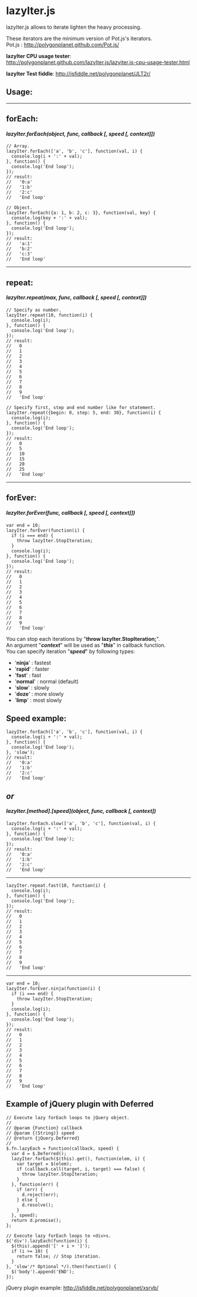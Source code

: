 lazyIter.js
===========

lazyIter.js allows to iterate lighten the heavy processing.

These iterators are the minimum version of Pot.js's iterators.  
Pot.js : http://polygonplanet.github.com/Pot.js/


**lazyIter CPU usage tester**: http://polygonplanet.github.com/lazyIter.js/lazyiter.js-cpu-usage-tester.html


**lazyIter Test fiddle**: http://jsfiddle.net/polygonplanet/JLT2r/


## Usage:

------
## forEach:

#### *lazyIter.forEach(object, func, callback [, speed [, context]])*

    // Array.
    lazyIter.forEach(['a', 'b', 'c'], function(val, i) {
      console.log(i + ':' + val);
    }, function() {
      console.log('End loop');
    });
    // result:
    //   '0:a'
    //   '1:b'
    //   '2:c'
    //   'End loop'

    // Object.
    lazyIter.forEach({a: 1, b: 2, c: 3}, function(val, key) {
      console.log(key + ':' + val);
    }, function() {
      console.log('End loop');
    });
    // result:
    //   'a:1'
    //   'b:2'
    //   'c:3'
    //   'End loop'

------
## repeat:

#### *lazyIter.repeat(max, func, callback [, speed [, context]])*

    // Specify as number.
    lazyIter.repeat(10, function(i) {
      console.log(i);
    }, function() {
      console.log('End loop');
    });
    // result:
    //   0
    //   1
    //   2
    //   3
    //   4
    //   5
    //   6
    //   7
    //   8
    //   9
    //   'End loop'

    // Specify first, step and end number like for statement.
    lazyIter.repeat({begin: 0, step: 5, end: 30}, function(i) {
      console.log(i);
    }, function() {
      console.log('End loop');
    });
    // result:
    //   0
    //   5
    //   10
    //   15
    //   20
    //   25
    //   'End loop'

------
## forEver:

#### *lazyIter.forEver(func, callback [, speed [, context]])*

    var end = 10;
    lazyIter.forEver(function(i) {
      if (i === end) {
        throw lazyIter.StopIteration;
      }
      console.log(i);
    }, function() {
      console.log('End loop');
    });
    // result:
    //   0
    //   1
    //   2
    //   3
    //   4
    //   5
    //   6
    //   7
    //   8
    //   9
    //   'End loop'


You can stop each iterations by "**throw lazyIter.StopIteration;**".  
An argument "***context***" will be used as "***this***" in callback function.  
You can specify iteration "***speed***" by following types:

  - '**ninja**'  : fastest
  - '**rapid**'  : faster
  - '**fast**'   : fast
  - '**normal**' : normal (default)
  - '**slow**'   : slowly
  - '**doze**'   : more slowly
  - '**limp**'   : most slowly


## Speed example:

    lazyIter.forEach(['a', 'b', 'c'], function(val, i) {
      console.log(i + ':' + val);
    }, function() {
      console.log('End loop');
    }, 'slow');
    // result:
    //   '0:a'
    //   '1:b'
    //   '2:c'
    //   'End loop'

## ***or***

#### *lazyIter.[method].\[speed](object, func, callback [, context])*


    lazyIter.forEach.slow(['a', 'b', 'c'], function(val, i) {
      console.log(i + ':' + val);
    }, function() {
      console.log('End loop');
    });
    // result:
    //   '0:a'
    //   '1:b'
    //   '2:c'
    //   'End loop'

------

    lazyIter.repeat.fast(10, function(i) {
      console.log(i);
    }, function() {
      console.log('End loop');
    });
    // result:
    //   0
    //   1
    //   2
    //   3
    //   4
    //   5
    //   6
    //   7
    //   8
    //   9
    //   'End loop'

------

    var end = 10;
    lazyIter.forEver.ninja(function(i) {
      if (i === end) {
        throw lazyIter.StopIteration;
      }
      console.log(i);
    }, function() {
      console.log('End loop');
    });
    // result:
    //   0
    //   1
    //   2
    //   3
    //   4
    //   5
    //   6
    //   7
    //   8
    //   9
    //   'End loop'


## Example of jQuery plugin with Deferred

    // Execute lazy forEach loops to jQuery object.
    //
    // @param {Function} callback
    // @param {(String)} speed
    // @return {jQuery.Deferred}
    //
    $.fn.lazyEach = function(callback, speed) {
      var d = $.Deferred();
      lazyIter.forEach($(this).get(), function(elem, i) {
        var target = $(elem);
        if (callback.call(target, i, target) === false) {
          throw lazyIter.StopIteration;
        }
      }, function(err) {
        if (err) {
          d.reject(err);
        } else {
          d.resolve();
        }
      }, speed);
      return d.promise();
    };
    
    // Execute lazy forEach loops to <div>s.
    $('div').lazyEach(function(i) {
      $(this).append('[' + i + ']');
      if (i >= 10) {
        return false; // Stop iteration.
      }
    }, 'slow'/* Optional */).then(function() {
      $('body').append('END');
    });


jQuery plugin example: http://jsfiddle.net/polygonplanet/xsrvb/

